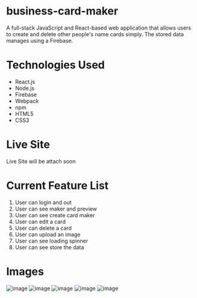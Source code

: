 # business-card-maker
A full-stack JavaScript and React-based web application that allows users to create and delete other people's name cards simply. The stored data manages using a Firebase.

# Technologies Used
* React.js
* Node.js
* Firebase
* Webpack
* npm
* HTML5
* CSS3

# Live Site
Live Site will be attach soon

# Current Feature List
1. User can login and out
2. User can see maker and preview
3. User can see create card maker
4. User can edit a card
5. User can delete a card
6. User can upload an image
7. User can see loading spinner
8. User can see store the data

# Images
![image](https://user-images.githubusercontent.com/68725614/134992655-8e7250c4-eefb-4c96-886a-e79186534c1f.png)
![image](https://user-images.githubusercontent.com/68725614/134992496-95e3fb2b-1625-4cea-97f3-fbb83490fa18.png)
![image](https://user-images.githubusercontent.com/68725614/134992571-63868cc0-a094-43e9-b984-cd56b21e8dbf.png)
![image](https://user-images.githubusercontent.com/68725614/134992607-c0ed1857-c0b1-45ae-bc61-7e8014c9cd1d.png)
![image](https://user-images.githubusercontent.com/68725614/134992520-d160579d-9990-40fa-9b95-3ec9b0b0ecee.png)
